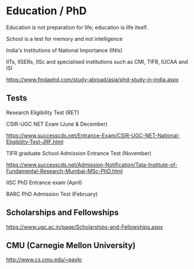 # Education / PhD

Education is not preparation for life; education is life itself.

School is a test for memory and not intelligence

India's Institutions of National Importance (INIs)

IITs, IISERs, IISc and specialised institutions such as CMI, TIFR, IUCAA and ISI

<https://www.findaphd.com/study-abroad/asia/phd-study-in-india.aspx>

## Tests

Research Eligibility Test (RET)

CSIR-UGC NET Exam (June & December)

<https://www.successcds.net/Entrance-Exam/CSIR-UGC-NET-National-Eligibility-Test-JRF.html>

TIFR graduate School Admission Entrance Test (November)

<https://www.successcds.net/Admission-Notification/Tata-Institute-of-Fundamental-Research-Mumbai-MSc-PhD.html>

IISC PhD Entrance exam (April)

BARC PhD Admission Test (February)

## Scholarships and Fellowships

<https://www.ugc.ac.in/page/Scholarships-and-Fellowships.aspx>

## CMU (Carnegie Mellon University)

<http://www.cs.cmu.edu/~pavlo>
